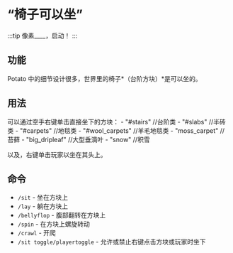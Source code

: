 # “椅子可以坐”

:::tip
像素____，启动！
:::

## 功能

Potato 中的细节设计很多，世界里的椅子*（台阶方块）*是可以坐的。

## 用法

可以通过空手右键单击直接坐下的方块：
    - "#stairs"         //台阶类
    - "#slabs"          //半砖类
    - "#carpets"        //地毯类
    - "#wool_carpets"   //羊毛地毯类
    - "moss_carpet"     //苔藓
    - "big_dripleaf"    //大型垂滴叶
    - "snow"            //积雪

以及，右键单击玩家以坐在其头上。

## 命令

- `/sit` - 坐在方块上
- `/lay` - 躺在方块上
- `/bellyflop` - 腹部翻转在方块上
- `/spin` - 在方块上螺旋转动
- `/crawl` - 开爬
- `/sit toggle/playertoggle` - 允许或禁止右键点击方块或玩家时坐下